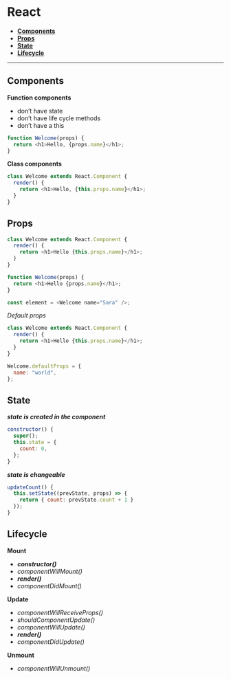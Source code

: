 # React
- **[Components](#components)**
- **[Props](#props)**
- **[State](#state)**
- **[Lifecycle](#lifecycle)**
---


## Components
**Function components**

- don’t have state
- don’t have life cycle methods
- don’t have a this

```javascript
function Welcome(props) {
  return <h1>Hello, {props.name}</h1>;
}
```
**Class components**

```javascript
class Welcome extends React.Component {
  render() {
    return <h1>Hello, {this.props.name}</h1>;
  }
}
```
## Props
```javascript
class Welcome extends React.Component {
  render() {
    return <h1>Hello {this.props.name}</h1>;
  }
}

function Welcome(props) {
  return <h1>Hello {props.name}</h1>;
}

const element = <Welcome name="Sara" />;
```
*Default props*
```javascript
class Welcome extends React.Component {
  render() {
    return <h1>Hello {this.props.name}</h1>;
  }
}

Welcome.defaultProps = {
  name: "world",
};
```
## State
***state is created in the component***
```javascript
constructor() {
  super();
  this.state = {
    count: 0,
  };
}
```
***state is changeable***
```javascript
updateCount() {
  this.setState((prevState, props) => {
    return { count: prevState.count + 1 }
  });
}
```
## Lifecycle
**Mount**

- ***constructor()***
- *componentWillMount()*
- ***render()***
- *componentDidMount()*

**Update**

- *componentWillReceiveProps()*
- *shouldComponentUpdate()*
- *componentWillUpdate()*
- ***render()***
- *componentDidUpdate()*

**Unmount**

- *componentWillUnmount()*